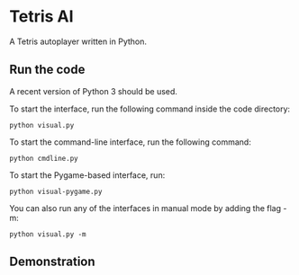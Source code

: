 # Tetris AI

A Tetris autoplayer written in Python.

## Run the code

A recent version of Python 3 should be used.

To start the interface, run the following command inside the code directory:
```
python visual.py
```

To start the command-line interface, run the following command:
```
python cmdline.py
```

To start the Pygame-based interface, run:
```
python visual-pygame.py
```

You can also run any of the interfaces in manual mode by adding the flag -m:
```
python visual.py -m
```


## Demonstration

